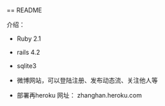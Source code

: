 == README

介绍：

* Ruby 2.1

* rails 4.2

* sqlite3

* 微博网站，可以登陆注册、发布动态流、关注他人等

* 部署再heroku 网址： zhanghan.heroku.com


